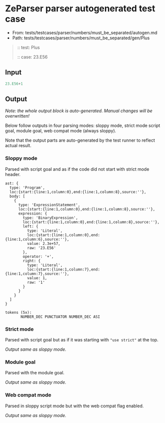 # ZeParser parser autogenerated test case

- From: tests/testcases/parser/numbers/must_be_separated/autogen.md
- Path: tests/testcases/parser/numbers/must_be_separated/gen/Plus

> :: test: Plus
>
> :: case: 23.E56

## Input


`````js
23.E56+1
`````

## Output

_Note: the whole output block is auto-generated. Manual changes will be overwritten!_

Below follow outputs in four parsing modes: sloppy mode, strict mode script goal, module goal, web compat mode (always sloppy).

Note that the output parts are auto-generated by the test runner to reflect actual result.

### Sloppy mode

Parsed with script goal and as if the code did not start with strict mode header.

`````
ast: {
  type: 'Program',
  loc:{start:{line:1,column:0},end:{line:1,column:8},source:''},
  body: [
    {
      type: 'ExpressionStatement',
      loc:{start:{line:1,column:0},end:{line:1,column:8},source:''},
      expression: {
        type: 'BinaryExpression',
        loc:{start:{line:1,column:0},end:{line:1,column:8},source:''},
        left: {
          type: 'Literal',
          loc:{start:{line:1,column:0},end:{line:1,column:6},source:''},
          value: 2.3e+57,
          raw: '23.E56'
        },
        operator: '+',
        right: {
          type: 'Literal',
          loc:{start:{line:1,column:7},end:{line:1,column:7},source:''},
          value: 1,
          raw: '1'
        }
      }
    }
  ]
}

tokens (5x):
       NUMBER_DEC PUNCTUATOR NUMBER_DEC ASI
`````

### Strict mode

Parsed with script goal but as if it was starting with `"use strict"` at the top.

_Output same as sloppy mode._

### Module goal

Parsed with the module goal.

_Output same as sloppy mode._

### Web compat mode

Parsed in sloppy script mode but with the web compat flag enabled.

_Output same as sloppy mode._
